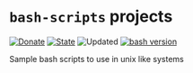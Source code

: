 # `bash-scripts` projects
[![Donate](https://img.shields.io/static/v1?label=Donate&message=paypal.me/biesior&color=brightgreen "Donate the contributor via PayPal.me, amount is up to you")](https://www.paypal.me/biesior/4.99EUR)
[![State](https://img.shields.io/static/v1?label=stable&message=1.0.0&color=blue 'Latest known version')](https://github.com/biesior/bash-scripts/) <!-- __SEMANTIC_VERSION_LINE__ -->
![Updated](https://img.shields.io/static/v1?label=upated&message=2020-08-29+00:36:25&color=lightgray 'Latest known update date') <!-- __SEMANTIC_UPDATED_LINE__ -->
[![bash version](https://img.shields.io/static/v1?label=bash&message=3.2+or+higher&color=blue "bash version")](https://www.php.net/releases/7_0_0.php)

Sample bash scripts to use in unix like systems
